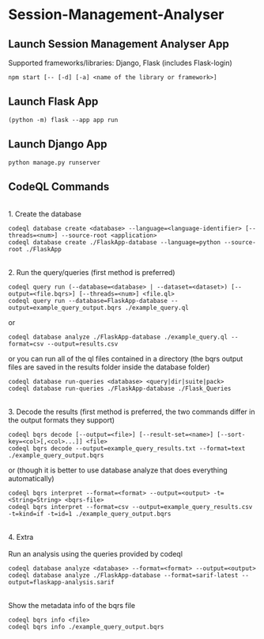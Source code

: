 # Session-Management-Analyser

## Launch Session Management Analyser App

Supported frameworks/libraries: Django, Flask (includes Flask-login)
```console
npm start [-- [-d] [-a] <name of the library or framework>]
```

## Launch Flask App

```console
(python -m) flask --app app run
```

## Launch Django App

```console
python manage.py runserver
```

## CodeQL Commands

<br> 1. Create the database
```console
codeql database create <database> --language=<language-identifier> [--threads=<num>] --source-root <application>
codeql database create ./FlaskApp-database --language=python --source-root ./FlaskApp
```

<br> 2. Run the query/queries (first method is preferred)
```console
codeql query run (--database=<database> | --dataset=<dataset>) [--output=<file.bqrs>] [--threads=<num>] <file.ql>
codeql query run --database=FlaskApp-database --output=example_query_output.bqrs ./example_query.ql
```
or
```console
codeql database analyze ./FlaskApp-database ./example_query.ql --format=csv --output=results.csv
```
or you can run all of the ql files contained in a directory (the bqrs output files are saved in the results folder inside the database folder)
```console
codeql database run-queries <database> <query|dir|suite|pack>
codeql database run-queries ./FlaskApp-database ./Flask_Queries
```

<br> 3. Decode the results (first method is preferred, the two commands differ in the output formats they support)
```console
codeql bqrs decode [--output=<file>] [--result-set=<name>] [--sort-key=<col>[,<col>...]] <file>
codeql bqrs decode --output=example_query_results.txt --format=text ./example_query_output.bqrs
```
or (though it is better to use database analyze that does everything automatically)
```console
codeql bqrs interpret --format=<format> --output=<output> -t=<String=String> <bqrs-file>
codeql bqrs interpret --format=csv --output=example_query_results.csv -t=kind=if -t=id=1 ./example_query_output.bqrs
```

<br> 4. Extra
<br><br> Run an analysis using the queries provided by codeql
```console
codeql database analyze <database> --format=<format> --output=<output>
codeql database analyze ./FlaskApp-database --format=sarif-latest --output=flaskapp-analysis.sarif
```

<br> Show the metadata info of the bqrs file
```console
codeql bqrs info <file>
codeql bqrs info ./example_query_output.bqrs
```
